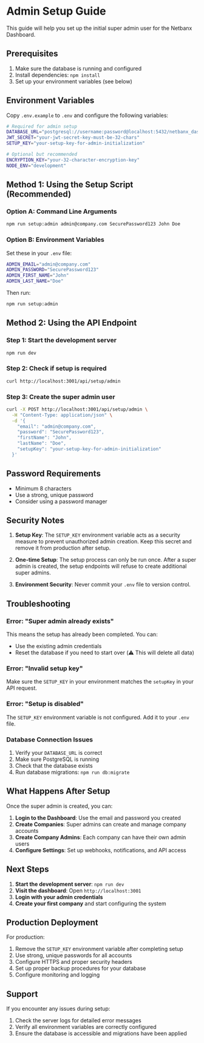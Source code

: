 # Admin Setup Guide

This guide will help you set up the initial super admin user for the Netbanx Dashboard.

## Prerequisites

1. Make sure the database is running and configured
2. Install dependencies: `npm install`
3. Set up your environment variables (see below)

## Environment Variables

Copy `.env.example` to `.env` and configure the following variables:

```bash
# Required for admin setup
DATABASE_URL="postgresql://username:password@localhost:5432/netbanx_dashboard"
JWT_SECRET="your-jwt-secret-key-must-be-32-chars"
SETUP_KEY="your-setup-key-for-admin-initialization"

# Optional but recommended
ENCRYPTION_KEY="your-32-character-encryption-key"
NODE_ENV="development"
```

## Method 1: Using the Setup Script (Recommended)

### Option A: Command Line Arguments
```bash
npm run setup:admin admin@company.com SecurePassword123 John Doe
```

### Option B: Environment Variables
Set these in your `.env` file:
```bash
ADMIN_EMAIL="admin@company.com"
ADMIN_PASSWORD="SecurePassword123"
ADMIN_FIRST_NAME="John"
ADMIN_LAST_NAME="Doe"
```

Then run:
```bash
npm run setup:admin
```

## Method 2: Using the API Endpoint

### Step 1: Start the development server
```bash
npm run dev
```

### Step 2: Check if setup is required
```bash
curl http://localhost:3001/api/setup/admin
```

### Step 3: Create the super admin user
```bash
curl -X POST http://localhost:3001/api/setup/admin \
  -H "Content-Type: application/json" \
  -d '{
    "email": "admin@company.com",
    "password": "SecurePassword123",
    "firstName": "John",
    "lastName": "Doe",
    "setupKey": "your-setup-key-for-admin-initialization"
  }'
```

## Password Requirements

- Minimum 8 characters
- Use a strong, unique password
- Consider using a password manager

## Security Notes

1. **Setup Key**: The `SETUP_KEY` environment variable acts as a security measure to prevent unauthorized admin creation. Keep this secret and remove it from production after setup.

2. **One-time Setup**: The setup process can only be run once. After a super admin is created, the setup endpoints will refuse to create additional super admins.

3. **Environment Security**: Never commit your `.env` file to version control.

## Troubleshooting

### Error: "Super admin already exists"
This means the setup has already been completed. You can:
- Use the existing admin credentials
- Reset the database if you need to start over (⚠️ This will delete all data)

### Error: "Invalid setup key"
Make sure the `SETUP_KEY` in your environment matches the `setupKey` in your API request.

### Error: "Setup is disabled"
The `SETUP_KEY` environment variable is not configured. Add it to your `.env` file.

### Database Connection Issues
1. Verify your `DATABASE_URL` is correct
2. Make sure PostgreSQL is running
3. Check that the database exists
4. Run database migrations: `npm run db:migrate`

## What Happens After Setup

Once the super admin is created, you can:

1. **Login to the Dashboard**: Use the email and password you created
2. **Create Companies**: Super admins can create and manage company accounts
3. **Create Company Admins**: Each company can have their own admin users
4. **Configure Settings**: Set up webhooks, notifications, and API access

## Next Steps

1. **Start the development server**: `npm run dev`
2. **Visit the dashboard**: Open `http://localhost:3001`
3. **Login with your admin credentials**
4. **Create your first company** and start configuring the system

## Production Deployment

For production:
1. Remove the `SETUP_KEY` environment variable after completing setup
2. Use strong, unique passwords for all accounts
3. Configure HTTPS and proper security headers
4. Set up proper backup procedures for your database
5. Configure monitoring and logging

## Support

If you encounter any issues during setup:
1. Check the server logs for detailed error messages
2. Verify all environment variables are correctly configured
3. Ensure the database is accessible and migrations have been applied